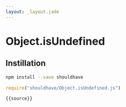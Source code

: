 ```yaml
---
layout: _layout.jade
---
```


# Object.isUndefined

## Instillation

```sh
npm install --save shouldhave
```

```js
require("shouldhave/Object.isUndefined.js")
```

```js
{{source}}
```